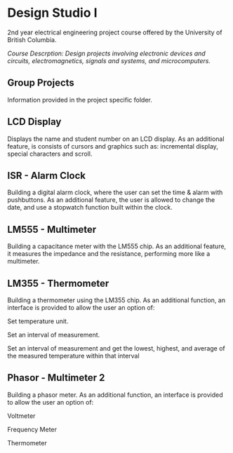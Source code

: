 # Design Studio I
2nd year electrical engineering project course offered by the University of British Columbia. 

*Course Descrption: Design projects involving electronic devices and circuits, electromagnetics, signals and systems, and microcomputers.*

## Group Projects
Information provided in the project specific folder. 

## LCD Display
Displays the name and student number on an LCD display. As an additional feature, is consists of cursors and graphics such as: incremental display, special characters and scroll. 

## ISR - Alarm Clock
Building a digital alarm clock, where the user can set the time & alarm with pushbuttons. As an additional feature, the user is allowed to change the date, and use a stopwatch function built within the clock. 

## LM555 - Multimeter
Building a capacitance meter with the LM555 chip. As an additional feature, it measures the impedance and the resistance, performing more like a multimeter.

## LM355 - Thermometer
Building a thermometer using the LM355 chip. As an additional function, an interface is provided to allow the user an option of:

Set temperature unit. 

Set an interval of measurement.  

Set an interval of measurement and get the lowest, highest, and average of the measured temperature within that interval

## Phasor - Multimeter 2
Building a phasor meter. As an additional function, an interface is provided to allow the user an option of:

Voltmeter

Frequency Meter

Thermometer


